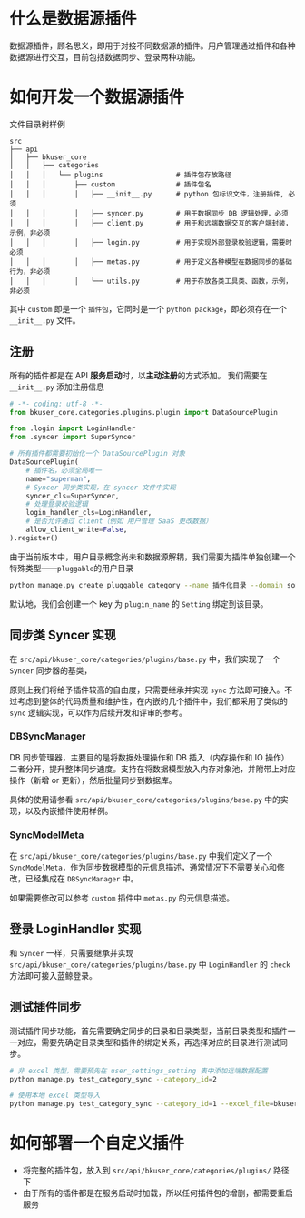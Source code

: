 # 什么是数据源插件

数据源插件，顾名思义，即用于对接不同数据源的插件。用户管理通过插件和各种数据源进行交互，目前包括数据同步、登录两种功能。

# 如何开发一个数据源插件

文件目录树样例
```
src
├── api
│   ├── bkuser_core
│	│	├── categories
│	│	│	└── plugins                  # 插件包存放路径
│	│	│	    ├── custom               # 插件包名
│	│	│	    │	├── __init__.py      # python 包标识文件，注册插件, 必须
│	│	│	    │	├── syncer.py        # 用于数据同步 DB 逻辑处理，必须
│	│	│	    │	├── client.py        # 用于和远端数据交互的客户端封装，示例，非必须
│	│	│	    │	├── login.py         # 用于实现外部登录校验逻辑，需要时必须
│	│	│	    │   ├── metas.py         # 用于定义各种模型在数据同步的基础行为，非必须
│	│	│	    │   └── utils.py         # 用于存放各类工具类、函数，示例，非必须
```

其中 `custom` 即是一个 `插件包`，它同时是一个 `python package`，即必须存在一个 `__init__.py` 文件。


## 注册

所有的插件都是在 API **服务启动**时，以**主动注册**的方式添加。
我们需要在 `__init__.py` 添加注册信息

```python
# -*- coding: utf-8 -*-
from bkuser_core.categories.plugins.plugin import DataSourcePlugin

from .login import LoginHandler
from .syncer import SuperSyncer

# 所有插件都需要初始化一个 DataSourcePlugin 对象
DataSourcePlugin(
    # 插件名，必须全局唯一
    name="superman",
    # Syncer 同步类实现，在 syncer 文件中实现
    syncer_cls=SuperSyncer,
    # 处理登录校验逻辑
    login_handler_cls=LoginHandler,
    # 是否允许通过 client（例如 用户管理 SaaS 更改数据）
    allow_client_write=False,
).register()
```

由于当前版本中，用户目录概念尚未和数据源解耦，我们需要为插件单独创建一个特殊类型——`pluggable`的用户目录
```bash
python manage.py create_pluggable_category --name 插件化目录 --domain some-domain.com --plugin superman
```
默认地，我们会创建一个 key 为 `plugin_name` 的 `Setting` 绑定到该目录。


## 同步类 Syncer 实现

在 `src/api/bkuser_core/categories/plugins/base.py` 中，我们实现了一个 `Syncer` 同步器的基类，

原则上我们将给予插件较高的自由度，只需要继承并实现 `sync` 方法即可接入。不过考虑到整体的代码质量和维护性，在内嵌的几个插件中，我们都采用了类似的 `sync` 逻辑实现，可以作为后续开发和评审的参考。 

### DBSyncManager
DB 同步管理器，主要目的是将数据处理操作和 DB 插入（内存操作和 IO 操作）二者分开，提升整体同步速度。支持在将数据模型放入内存对象池，并附带上对应操作（新增 or 更新），然后批量同步到数据库。

具体的使用请参看 `src/api/bkuser_core/categories/plugins/base.py` 中的实现，以及内嵌插件使用样例。

### SyncModelMeta 
   
在 `src/api/bkuser_core/categories/plugins/base.py` 中我们定义了一个 `SyncModelMeta`，作为同步数据模型的元信息描述，通常情况下不需要关心和修改，已经集成在 `DBSyncManager` 中。

如果需要修改可以参考 `custom` 插件中 `metas.py` 的元信息描述。

## 登录 LoginHandler 实现

和 `Syncer` 一样，只需要继承并实现 `src/api/bkuser_core/categories/plugins/base.py` 中 `LoginHandler` 的 `check` 方法即可接入蓝鲸登录。

## 测试插件同步

测试插件同步功能，首先需要确定同步的目录和目录类型，当前目录类型和插件一一对应，需要先确定目录类型和插件的绑定关系，再选择对应的目录进行测试同步。

```bash
# 非 excel 类型，需要预先在 user_settings_setting 表中添加远端数据配置
python manage.py test_category_sync --category_id=2

# 使用本地 excel 类型导入
python manage.py test_category_sync --category_id=1 --excel_file=bkuser_core/tests/categories/plugins/local/assets/fewusers.xlsx
```

# 如何部署一个自定义插件

- 将完整的插件包，放入到 `src/api/bkuser_core/categories/plugins/` 路径下
- 由于所有的插件都是在服务启动时加载，所以任何插件包的增删，都需要重启服务
